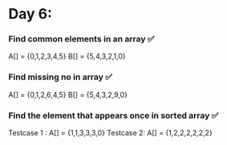 # Day 6: 
### Find common elements in an array ✅
A[] = {0,1,2,3,4,5}
B[] = {5,4,3,2,1,0}
### Find missing no in array  ✅
A[] = {0,1,2,6,4,5}
B[] = {5,4,3,2,9,0}
### Find the element that appears once in sorted array ✅
Testcase 1 : 
A[] = {1,1,3,3,3,0}
Testcase 2:
A[] = {1,2,2,2,2,2,2}
